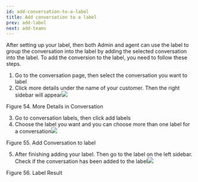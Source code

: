 ```yaml
---
id: add-conversation-to-a-label
title: Add conversation to a label
prev: add-label
next: add-teams
---
```


After setting up your label, then both Admin and agent can use the label to group the conversation into the label by adding the selected conversation into the label. To add the conversion to the label, you need to follow these steps.

1.  Go to the conversation page, then select the conversation you want to label
2.  Click more details under the name of your customer. Then the right sidebar will appear![](https://lh4.googleusercontent.com/9voWUC0ZylFsc9_tqqN3SUSSDKgAWy52edO93-GwqfLgur-vQH7lEIF8yj8GBoFMwJ11MSPsLtuaeNvXcLwPTeSAYdwHCEpnjnes5JrM55UbNKi41qs3yZOxOcIWIffE9TlEQQJC)

Figure 54. More Details in Conversation

3.  Go to conversation labels, then click add labels
4.  Choose the label you want and you can choose more than one label for a conversation![](https://lh6.googleusercontent.com/cXJ3cd_SooKj-sGGqSUI-S6nHyiJQQMwdTAK4M4cRPqm6KRhdyet-Qf4dvlrQ_50h-bHeHQ32q7biYtSvFuRupbTjm7Zu5RWd42svSHIs5o4uEmL1nQRPqowaFJR8-LxTuRcAlwk)

Figure 55. Add Conversation to label

5.  After finishing adding your label. Then go to the label on the left sidebar. Check if the conversation has been added to the label![](https://lh4.googleusercontent.com/7qRVHmho3HttrGdGe3KB9T2Lc5ZbmaKLbou5m7t09JNn8b6qg6U3Lmt-TRUZo29MMvEQ4qAeMvX2mF0hc_fJ-WoSBh8WbAhwPAowrF4j7xBFHgIopqiXZv727My9RF82jtG9rdpC)

Figure 56. Label Result
